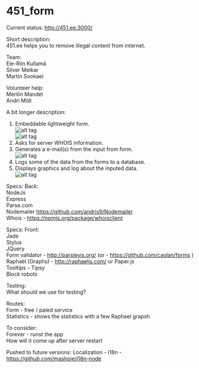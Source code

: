 451_form
========

Current status:
http://451.ee:3000/

Short description:  
451.ee helps you to remove illegal content from internet.

Team:  
Ele-Riin Kullamä  
Silver Meikar  
Martin Sookael

Volunteer help:  
Merilin Mandel  
Andri Möll


A bit longer description:  
1. Embeddable lightweight form.  
![alt tag](https://raw.github.com/martinsookael/451_form/master/public/images/mock1.gif)  
![alt tag](https://raw.github.com/martinsookael/451_form/master/public/images/mock2.gif)  
2. Asks for server WHOIS information.  
3. Generates a e-mail(s) from the input from form.  
![alt tag](https://raw.github.com/martinsookael/451_form/master/public/images/mock3.gif)  
4. Logs some of the data from the forms to a database.  
5. Displays graphics and log about the inputed data.  
![alt tag](https://raw.github.com/martinsookael/451_form/master/public/images/mock4.gif)

Specs: Back:  
NodeJs  
Express  
Parse.com  
Nodemailer https://github.com/andris9/Nodemailer  
Whois - https://npmjs.org/package/whoisclient

Specs: Front:  
Jade  
Stylus  
JQuery  
Form validator - http://parsleyjs.org/ (or - https://github.com/caolan/forms )  
Raphaël (Graphs) -  http://raphaeljs.com/   or Paper.js  
Tooltips - Tipsy  
Block robots

Testing:  
What should we use for testing?

Routes:  
Form - free / paied service  
Statistics - shows the statistics with a few Raphael grapsh

To consider:  
Forever - runst the app  
How will it come up after server restart

Pushed to future versions:
Localization - i18n - https://github.com/mashpie/i18n-node


